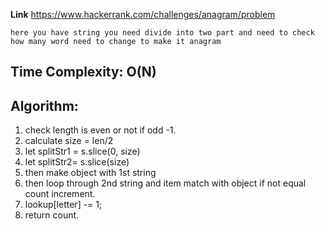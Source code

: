 **Link** https://www.hackerrank.com/challenges/anagram/problem

`here you have string you need divide into two part and need to check how many word need to change to make it anagram`

## Time Complexity: O(N)

## Algorithm:
1. check length is even or not if odd -1.
2. calculate size = len/2
3. let splitStr1 = s.slice(0, size)
4. let splitStr2= s.slice(size)
5. then make object with 1st string 
6.  then loop through 2nd string and item match with object if not equal count increment.
7. lookup[letter] -= 1;
8. return count.